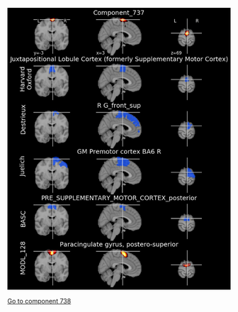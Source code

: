 


![737](preliminary/737.jpg "Component 737")

[Go to component 738](https://parietal-inria.github.io/MODL_atlas/1024/738 "Component 738")